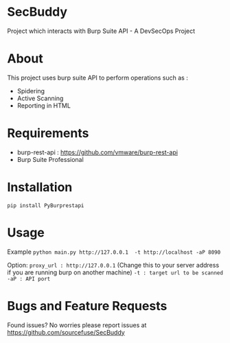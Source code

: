 # SecBuddy
Project which interacts with Burp Suite API - A DevSecOps Project

# About
This project uses burp suite API to perform operations such as :
- Spidering 
- Active Scanning 
- Reporting in HTML

# Requirements
- burp-rest-api : https://github.com/vmware/burp-rest-api
- Burp Suite Professional

# Installation 
`pip install PyBurprestapi`

# Usage
Example 
`python main.py http://127.0.0.1  -t http://localhost -aP 8090` 

Option:
 `proxy_url : http://127.0.0.1` (Change this to your server address if you are running burp on another machine)
`-t : target url to be scanned` 
`-aP : API port` 

# Bugs and Feature Requests
Found issues? No worries please report issues at https://github.com/sourcefuse/SecBuddy
